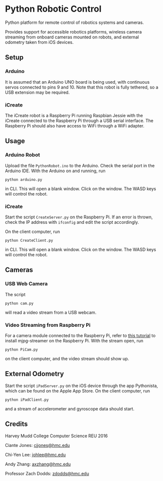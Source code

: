# Python Robotic Control
Python platform for remote control of robotics systems and cameras. 

Provides support for accessible robotics platforms, wireless camera streaming from onboard cameras mounted on robots, and external odometry taken from iOS devices. 

## Setup
### Arduino
It is assumed that an Arduino UNO board is being used, with continuous servos connected to pins 9 and 10. Note that this robot is fully tethered, so a USB extension may be required. 

### iCreate
The iCreate robot is a Raspberry Pi running Raspbian Jessie with the iCreate connected to the Raspberry Pi through a USB serial interface. The Raspberry Pi should also have access to WiFi through a WiFi adapter. 

## Usage
### Arduino Robot
Upload the file `PythonRobot.ino` to the Arduino. Check the serial port in the Arduino IDE. With the Arduino on and running, run 

`python arduino.py`

in CLI. This will open a blank window. Click on the window. The WASD keys will control the robot.

### iCreate
Start the script `CreateServer.py` on the Raspberry Pi. If an error is thrown, check the IP address with `ifconfig` and edit the script accordingly. 

On the client computer, run

`python CreateClient.py`

in CLI. This will open a blank window. Click on the window. The WASD keys will control the robot. 

## Cameras
### USB Web Camera
The script

`python cam.py`

will read a video stream from a USB webcam.

### Video Streaming from Raspberry Pi
For a camera module connected to the Raspberry Pi, refer to [this tutorial](http://petrkout.com/electronics/low-latency-0-4-s-video-streaming-from-raspberry-pi-mjpeg-streamer-opencv/) to install mjpg-streamer on the Raspberry Pi. With the stream open, run

`python PiCam.py`

on the client computer, and the video stream should show up. 

## External Odometry
Start the script `iPadServer.py` on the iOS device through the app Pythonista, which can be found on the Apple App Store. On the client computer, run

`python iPadClient.py`

and a stream of accelerometer and gyroscope data should start.

## Credits
Harvey Mudd College Computer Science REU 2016

Ciante Jones: cjjones@hmc.edu

Chi-Yen Lee: johlee@hmc.edu

Andy Zhang: axzhang@hmc.edu

Professor Zach Dodds: zdodds@hmc.edu
